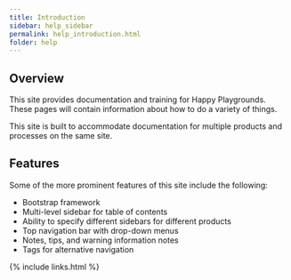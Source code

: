 ```yaml
---
title: Introduction
sidebar: help_sidebar
permalink: help_introduction.html
folder: help
---
```


## Overview

This site provides documentation and training for Happy Playgrounds. These pages will contain information about how to do a variety of things.

This site is built to accommodate documentation for multiple products and processes on the same site.

## Features

Some of the more prominent features of this site include the following:

* Bootstrap framework
* Multi-level sidebar for table of contents
* Ability to specify different sidebars for different products
* Top navigation bar with drop-down menus
* Notes, tips, and warning information notes
* Tags for alternative navigation

{% include links.html %}
